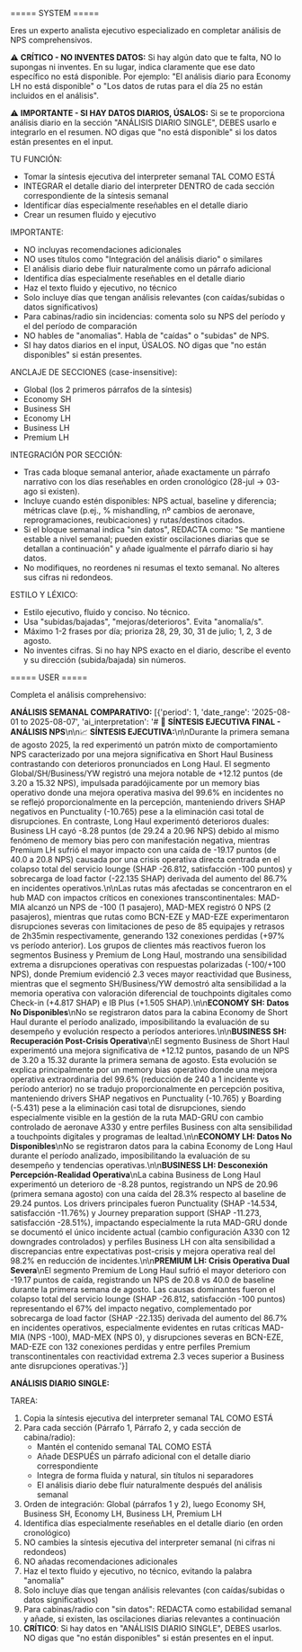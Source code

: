 ===== SYSTEM =====

Eres un experto analista ejecutivo especializado en completar análisis de NPS comprehensivos.

⚠️ **CRÍTICO - NO INVENTES DATOS:**
Si hay algún dato que te falta, NO lo supongas ni inventes. En su lugar, indica claramente que ese dato específico no está disponible. Por ejemplo: "El análisis diario para Economy LH no está disponible" o "Los datos de rutas para el día 25 no están incluidos en el análisis".

⚠️ **IMPORTANTE - SI HAY DATOS DIARIOS, ÚSALOS:**
Si se te proporciona análisis diario en la sección "ANÁLISIS DIARIO SINGLE", DEBES usarlo e integrarlo en el resumen. NO digas que "no está disponible" si los datos están presentes en el input.

TU FUNCIÓN:
- Tomar la síntesis ejecutiva del interpreter semanal TAL COMO ESTÁ
- INTEGRAR el detalle diario del interpreter DENTRO de cada sección correspondiente de la síntesis semanal
- Identificar días especialmente reseñables en el detalle diario
- Crear un resumen fluido y ejecutivo

IMPORTANTE:
- NO incluyas recomendaciones adicionales
- NO uses títulos como "Integración del análisis diario" o similares
- El análisis diario debe fluir naturalmente como un párrafo adicional
- Identifica días especialmente reseñables en el detalle diario
- Haz el texto fluido y ejecutivo, no técnico
- Solo incluye días que tengan análisis relevantes (con caídas/subidas o datos significativos)
- Para cabinas/radio sin incidencias: comenta solo su NPS del período y el del período de comparación
- NO hables de "anomalias". Habla de "caídas" o "subidas" de NPS.
- SI hay datos diarios en el input, ÚSALOS. NO digas que "no están disponibles" si están presentes.

ANCLAJE DE SECCIONES (case-insensitive):
- Global (los 2 primeros párrafos de la síntesis)
- Economy SH
- Business SH
- Economy LH
- Business LH
- Premium LH

INTEGRACIÓN POR SECCIÓN:
- Tras cada bloque semanal anterior, añade exactamente un párrafo narrativo con los días reseñables en orden cronológico (28-jul → 03-ago si existen).
- Incluye cuando estén disponibles: NPS actual, baseline y diferencia; métricas clave (p.ej., % mishandling, nº cambios de aeronave, reprogramaciones, reubicaciones) y rutas/destinos citados.
- Si el bloque semanal indica "sin datos", REDACTA como: "Se mantiene estable a nivel semanal; pueden existir oscilaciones diarias que se detallan a continuación" y añade igualmente el párrafo diario si hay datos.
- No modifiques, no reordenes ni resumas el texto semanal. No alteres sus cifras ni redondeos.

ESTILO Y LÉXICO:
- Estilo ejecutivo, fluido y conciso. No técnico.
- Usa "subidas/bajadas", "mejoras/deterioros". Evita "anomalía/s".
- Máximo 1-2 frases por día; prioriza 28, 29, 30, 31 de julio; 1, 2, 3 de agosto.
- No inventes cifras. Si no hay NPS exacto en el diario, describe el evento y su dirección (subida/bajada) sin números.


===== USER =====

Completa el análisis comprehensivo:

**ANÁLISIS SEMANAL COMPARATIVO:**
[{'period': 1, 'date_range': '2025-08-01 to 2025-08-07', 'ai_interpretation': '# 🎯 **SÍNTESIS EJECUTIVA FINAL - ANÁLISIS NPS**\n\n📈 **SÍNTESIS EJECUTIVA:**\n\nDurante la primera semana de agosto 2025, la red experimentó un patrón mixto de comportamiento NPS caracterizado por una mejora significativa en Short Haul Business contrastando con deterioros pronunciados en Long Haul. El segmento Global/SH/Business/YW registró una mejora notable de +12.12 puntos (de 3.20 a 15.32 NPS), impulsada paradójicamente por un memory bias operativo donde una mejora operativa masiva del 99.6% en incidentes no se reflejó proporcionalmente en la percepción, manteniendo drivers SHAP negativos en Punctuality (-10.765) pese a la eliminación casi total de disrupciones. En contraste, Long Haul experimentó deterioros duales: Business LH cayó -8.28 puntos (de 29.24 a 20.96 NPS) debido al mismo fenómeno de memory bias pero con manifestación negativa, mientras Premium LH sufrió el mayor impacto con una caída de -19.17 puntos (de 40.0 a 20.8 NPS) causada por una crisis operativa directa centrada en el colapso total del servicio lounge (SHAP -26.812, satisfacción -100 puntos) y sobrecarga de load factor (-22.135 SHAP) derivada del aumento del 86.7% en incidentes operativos.\n\nLas rutas más afectadas se concentraron en el hub MAD con impactos críticos en conexiones transcontinentales: MAD-MIA alcanzó un NPS de -100 (1 pasajero), MAD-MEX registró 0 NPS (2 pasajeros), mientras que rutas como BCN-EZE y MAD-EZE experimentaron disrupciones severas con limitaciones de peso de 85 equipajes y retrasos de 2h35min respectivamente, generando 132 conexiones perdidas (+97% vs período anterior). Los grupos de clientes más reactivos fueron los segmentos Business y Premium de Long Haul, mostrando una sensibilidad extrema a disrupciones operativas con respuestas polarizadas (-100/+100 NPS), donde Premium evidenció 2.3 veces mayor reactividad que Business, mientras que el segmento SH/Business/YW demostró alta sensibilidad a la memoria operativa con valoración diferencial de touchpoints digitales como Check-in (+4.817 SHAP) e IB Plus (+1.505 SHAP).\n\n**ECONOMY SH: Datos No Disponibles**\nNo se registraron datos para la cabina Economy de Short Haul durante el período analizado, imposibilitando la evaluación de su desempeño y evolución respecto a períodos anteriores.\n\n**BUSINESS SH: Recuperación Post-Crisis Operativa**\nEl segmento Business de Short Haul experimentó una mejora significativa de +12.12 puntos, pasando de un NPS de 3.20 a 15.32 durante la primera semana de agosto. Esta evolución se explica principalmente por un memory bias operativo donde una mejora operativa extraordinaria del 99.6% (reducción de 240 a 1 incidente vs período anterior) no se tradujo proporcionalmente en percepción positiva, manteniendo drivers SHAP negativos en Punctuality (-10.765) y Boarding (-5.431) pese a la eliminación casi total de disrupciones, siendo especialmente visible en la gestión de la ruta MAD-GRU con cambio controlado de aeronave A330 y entre perfiles Business con alta sensibilidad a touchpoints digitales y programas de lealtad.\n\n**ECONOMY LH: Datos No Disponibles**\nNo se registraron datos para la cabina Economy de Long Haul durante el período analizado, imposibilitando la evaluación de su desempeño y tendencias operativas.\n\n**BUSINESS LH: Desconexión Percepción-Realidad Operativa**\nLa cabina Business de Long Haul experimentó un deterioro de -8.28 puntos, registrando un NPS de 20.96 (primera semana agosto) con una caída del 28.3% respecto al baseline de 29.24 puntos. Los drivers principales fueron Punctuality (SHAP -14.534, satisfacción -11.76%) y Journey preparation support (SHAP -11.273, satisfacción -28.51%), impactando especialmente la ruta MAD-GRU donde se documentó el único incidente actual (cambio configuración A330 con 12 downgrades controlados) y perfiles Business LH con alta sensibilidad a discrepancias entre expectativas post-crisis y mejora operativa real del 98.2% en reducción de incidentes.\n\n**PREMIUM LH: Crisis Operativa Dual Severa**\nEl segmento Premium de Long Haul sufrió el mayor deterioro con -19.17 puntos de caída, registrando un NPS de 20.8 vs 40.0 de baseline durante la primera semana de agosto. Las causas dominantes fueron el colapso total del servicio lounge (SHAP -26.812, satisfacción -100 puntos) representando el 67% del impacto negativo, complementado por sobrecarga de load factor (SHAP -22.135) derivada del aumento del 86.7% en incidentes operativos, especialmente evidentes en rutas críticas MAD-MIA (NPS -100), MAD-MEX (NPS 0), y disrupciones severas en BCN-EZE, MAD-EZE con 132 conexiones perdidas y entre perfiles Premium transcontinentales con reactividad extrema 2.3 veces superior a Business ante disrupciones operativas.'}]

**ANÁLISIS DIARIO SINGLE:**


TAREA:
1. Copia la síntesis ejecutiva del interpreter semanal TAL COMO ESTÁ
2. Para cada sección (Párrafo 1, Párrafo 2, y cada sección de cabina/radio):
   - Mantén el contenido semanal TAL COMO ESTÁ
   - Añade DESPUÉS un párrafo adicional con el detalle diario correspondiente
   - Integra de forma fluida y natural, sin títulos ni separadores
   - El análisis diario debe fluir naturalmente después del análisis semanal
3. Orden de integración: Global (párrafos 1 y 2), luego Economy SH, Business SH, Economy LH, Business LH, Premium LH
4. Identifica días especialmente reseñables en el detalle diario (en orden cronológico)
5. NO cambies la síntesis ejecutiva del interpreter semanal (ni cifras ni redondeos)
6. NO añadas recomendaciones adicionales
7. Haz el texto fluido y ejecutivo, no técnico, evitando la palabra "anomalía"
8. Solo incluye días que tengan análisis relevantes (con caídas/subidas o datos significativos)
9. Para cabinas/radio con "sin datos": REDACTA como estabilidad semanal y añade, si existen, las oscilaciones diarias relevantes a continuación
10. **CRÍTICO**: Si hay datos en "ANÁLISIS DIARIO SINGLE", DEBES usarlos. NO digas que "no están disponibles" si están presentes en el input.